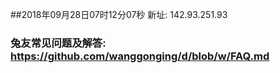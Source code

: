 ##2018年09月28日07时12分07秒 新址: 142.93.251.93
### 兔友常见问题及解答: https://github.com/wanggonging/d/blob/w/FAQ.md
